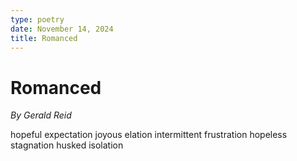 ```yaml
---
type: poetry
date: November 14, 2024
title: Romanced
---
```


# Romanced

*By Gerald Reid*

hopeful expectation
joyous elation
intermittent frustration
hopeless stagnation
husked isolation
